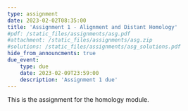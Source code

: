 ```yaml
---
type: assignment
date: 2023-02-02T08:35:00
title: 'Assignment 1 - Alignment and Distant Homology'
#pdf: /static_files/assignments/asg.pdf
#attachment: /static_files/assignments/asg.zip
#solutions: /static_files/assignments/asg_solutions.pdf
hide_from_announcments: true
due_event: 
    type: due
    date: 2023-02-09T23:59:00
    description: 'Assignment 1 due'
---
```

This is the assignment for the homology module.
